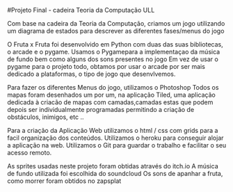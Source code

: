 #Projeto Final - cadeira Teoria da Computação ULL

Com base na cadeira da Teoria da Computação, criamos um jogo utilizando um diagrama de estados para descrever as diferentes fases/menus do jogo

O Fruta x Fruta foi desenvolvido em Python com duas das suas bibliotecas, o arcade e o pygame. Usamos o Pygamepara a implementaçao da música de fundo bem como alguns dos sons presentes no jogo Em vez de usar o pygame para o projeto todo, obtamos por usar o arcade por ser mais dedicado a plataformas, o tipo de jogo que desenvlvemos.

Para fazer os diferentes Menus do jogo, utilizamos o Photoshop Todos os mapas foram desenhados um por um, na aplicação Tiled, uma aplicação dedicada à criacão de mapas com camadas,camadas estas que podem depois ser individualmente programadas permitindo a criação de obstáculos, inimigos, etc ..

Para a criação da Aplicação Web utilizamos o html / css com grids para a facil organização dos conteúdos. Utilizamos o heroku para conseguir alojar a aplicação na web. Utilizamos o Git para guardar o trabalho e facilitar o seu acesso remoto.

As sprites usadas neste projeto foram obtidas através do itch.io A música de fundo utilizada foi escolhida do soundcloud Os sons de apanhar a fruta, como morrer foram obtidos no zapsplat
